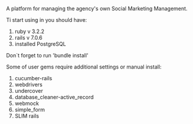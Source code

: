 A platform for managing the agency's own Social Marketing Management.

Ti start using in you should have:
1) ruby v 3.2.2
2) rails v 7.0.6
3) installed PostgreSQL 

Don`t forget to run 'bundle install'

Some of user gems require additional settings or manual install:
1) cucumber-rails
2) webdrivers
3) undercover
4) database_cleaner-active_record
5) webmock
6) simple_form
7) SLIM rails